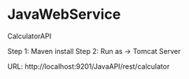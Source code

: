 # JavaWebService
CalculatorAPI

Step 1: Maven install
Step 2: Run as -> Tomcat Server

URL: http://localhost:9201/JavaAPI/rest/calculator
